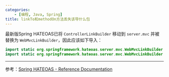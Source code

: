 ```yaml
---
categories: 
    - [编程, Java, Spring]
title: linkTo和methodOn方法丢失该导什么包
---
```



最新版Spring HATEOAS已将 `ControllerLinkBuilder` 移动到 `server.mvc` 并被替换为 `WebMvcLinkBuilder`，因此应该如下导入：

```java
import static org.springframework.hateoas.server.mvc.WebMvcLinkBuilder.linkTo;
import static org.springframework.hateoas.server.mvc.WebMvcLinkBuilder.methodOn;
```

----

参考：[Spring HATEOAS - Reference Documentation](https://docs.spring.io/spring-hateoas/docs/current/reference/html/)